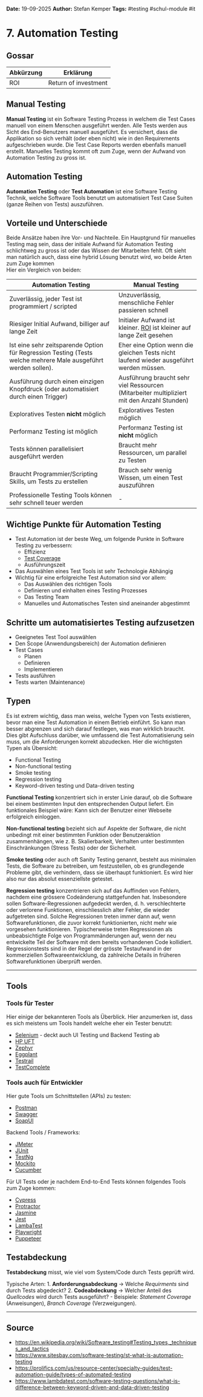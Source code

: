 
**Date:** 19-09-2025
**Author:** Stefan Kemper
**Tags:** #testing #schul-module #it 
# 7. Automation Testing

## Gossar


| Abkürzung | Erklärung            |
| --------- | -------------------- |
| ROI       | Return of investment |

## Manual Testing

**Manual Testing** ist ein Software Testing Prozess in welchem die Test Cases manuell von einem Menschen ausgeführt werden. Alle Tests werden aus Sicht des End-Benutzers manuell ausgeführt. Es versichert, dass die Applikation so sich verhält (oder eben nicht) wie in den Requirements aufgeschrieben wurde. Die Test Case Reports werden ebenfalls manuell erstellt. Manuelles Testing kommt oft zum Zuge, wenn der Aufwand von Automation Testing zu gross ist.

## Automation Testing

**Automation Testing** oder **Test Automation** ist eine Software Testing Technik, welche Software Tools benutzt um automatisiert Test Case Suiten (ganze Reihen von Tests) auszuführen.

## Vorteile und Unterschiede

Beide Ansätze haben ihre Vor- und Nachteile. Ein Hauptgrund für manuelles Testing mag sein, dass der initiale Aufwand für Automation Testing schlichtweg zu gross ist oder das Wissen der Mitarbeiten fehlt. Oft sieht man natürlich auch, dass eine hybrid Lösung benutzt wird, wo beide Arten zum Zuge kommen  
Hier ein Vergleich von beiden:

| Automation Testing                                                                                             | Manual Testing                                                                                                              |
|----------------------------------------------------------------------------------------------------------------|-----------------------------------------------------------------------------------------------------------------------------|
| Zuverlässig, jeder Test ist programmiert / scripted                                                            | Unzuverlässig, menschliche Fehler passieren schnell                                                                         |
| Riesiger Initial Aufwand, billiger auf lange Zeit                                                              | Initialer Aufwand ist kleiner. [ROI](https://en.wikipedia.org/wiki/Return_on_investment) ist kleiner auf lange Zeit gesehen |
| Ist eine sehr zeitsparende Option für Regression Testing (Tests welche mehrere Male ausgeführt werden sollen). | Eher eine Option wenn die gleichen Tests nicht laufend wieder ausgeführt werden müssen.                                     |
| Ausführung durch einen einzigen Knopfdruck (oder automatisiert durch einen Trigger)                            | Ausführung braucht sehr viel Ressourcen (Mitarbeiter multipliziert mit den Anzahl Stunden)                                  |
| Exploratives Testen **nicht** möglich                                                                          | Exploratives Testen möglich                                                                                                 |
| Performanz Testing ist möglich                                                                                 | Performanz Testing ist **nicht** möglich                                                                                    |
| Tests können parallelisiert ausgeführt werden                                                                  | Braucht mehr Ressourcen, um parallel zu Testen                                                                              |
| Braucht Programmier/Scripting Skills, um Tests zu erstellen                                                    | Brauch sehr wenig Wissen, um einen Test auszuführen                                                                         |
| Professionelle Testing Tools können sehr schnell teuer werden                                                  | -                                                                                                                           |

## Wichtige Punkte für Automation Testing

* Test Automation ist der beste Weg, um folgende Punkte in Software Testing zu verbessern:
    * Effizienz
    * [Test Coverage](https://en.wikipedia.org/wiki/Code_coverage)
    * Ausführungszeit
* Das Auswählen eines Test Tools ist sehr Technologie Abhängig
* Wichtig für eine erfolgreiche Test Automation sind vor allem:
    * Das Auswählen des richtigen Tools
    * Definieren und einhalten eines Testing Prozesses
    * Das Testing Team
    * Manuelles und Automatisches Testen sind aneinander abgestimmt

## Schritte um automatisiertes Testing aufzusetzen
* Geeignetes Test Tool auswählen
* Den Scope (Anwendungsbereich) der Automation definieren
* Test Cases 
  * Planen
  * Definieren
  * Implementieren
* Tests ausführen
* Tests warten (Maintenance)
## Typen

Es ist extrem wichtig, dass man weiss, welche Typen von Tests existieren, bevor man eine Test Automation in einem Betrieb
einführt. So kann man besser abgrenzen und sich darauf festlegen, was man wirklich braucht. Dies gibt Aufschluss darüber,
wie umfassend die Test Automatisierung sein muss, um die Anforderungen korrekt abzudecken. Hier die wichtigsten Typen als
Übersicht:

* Functional Testing
* Non-functional testing
* Smoke testing
* Regression testing
* Keyword-driven testing und Data-driven testing

**Functional Testing** konzentriert sich in erster Linie darauf, ob die Software bei einem bestimmten Input den
entsprechenden Output liefert. Ein funktionales Beispiel wäre: Kann sich der Benutzer einer Webseite erfolgreich
einloggen.

**Non-functional testing** bezieht sich auf Aspekte der Software, die nicht unbedingt mit einer bestimmten Funktion oder
Benutzeraktion zusammenhängen, wie z. B. Skalierbarkeit, Verhalten unter bestimmten Einschränkungen (Stress Tests) oder
der Sicherheit.

**Smoke testing** oder auch oft Sanity Testing genannt, besteht aus minimalen Tests, die Software zu betreiben, um
festzustellen, ob es grundlegende Probleme gibt, die verhindern, dass sie überhaupt funktioniert. Es wird hier also nur
das absolut essenziellste getestet.

**Regression testing** konzentrieren sich auf das Auffinden von Fehlern, nachdem eine grössere Codeänderung stattgefunden
hat. Insbesondere sollen Software-Regressionen aufgedeckt werden, d. h. verschlechterte oder verlorene Funktionen,
einschliesslich alter Fehler, die wieder aufgetreten sind. Solche Regressionen treten immer dann auf, wenn
Softwarefunktionen, die zuvor korrekt funktionierten, nicht mehr wie vorgesehen funktionieren. Typischerweise treten
Regressionen als unbeabsichtigte Folge von Programmänderungen auf, wenn der neu entwickelte Teil der Software mit dem
bereits vorhandenen Code kollidiert. Regressionstests sind in der Regel der grösste Testaufwand in der kommerziellen
Softwareentwicklung, da zahlreiche Details in früheren Softwarefunktionen überprüft werden.

--- 
## Tools

### Tools für Tester

Hier einige der bekannteren Tools als Überblick. Hier anzumerken ist, dass es sich meistens um Tools handelt welche eher
ein Tester benutzt:

* [Selenium](https://www.selenium.dev/) - deckt auch UI Testing und Backend Testing ab
* [HP UFT](https://en.wikipedia.org/wiki/Micro_Focus_Unified_Functional_Testing)
* [Zephyr](https://smartbear.com/test-management/zephyr/)
* [Eggplant](https://www.keysight.com/us/en/cmp/2023/eggplant-test-automation.html)
* [Testrail](https://www.testrail.com/)
* [TestComplete](https://en.wikipedia.org/wiki/TestComplete)

### Tools auch für Entwickler

Hier gute Tools um Schnittstellen (APIs) zu testen:

* [Postman](https://www.postman.com/)
* [Swagger](https://swagger.io/)
* [SoapUI](https://en.wikipedia.org/wiki/SoapUI)

Backend Tools / Frameworks:
* [JMeter](https://jmeter.apache.org/)
* [JUnit](https://junit.org/)
* [TestNg](https://testng.org/)
* [Mockito](https://site.mockito.org/)
* [Cucumber](https://en.wikipedia.org/wiki/Cucumber_(software))

Für UI Tests oder je nachdem End-to-End Tests können folgendes Tools zum Zuge kommen:
* [Cypress](https://www.cypress.io/)
* [Protractor](https://www.protractortest.org/)
* [Jasmine](https://jasmine.github.io/)
* [Jest](https://en.wikipedia.org/wiki/Jest_(framework))
* [LambaTest](https://www.lambdatest.com/)
* [Playwright](https://playwright.dev/)
* [Puppeteer](https://pptr.dev/)

## Testabdeckung

**Testabdeckung** misst, wie viel vom System/Code durch Tests geprüft wird.

Typische Arten:
	1. **Anforderungsabdeckung** → Welche *Requirments* sind durch Tests abgedeckt?
	2. **Codeabdeckung** → Welcher Anteil des *Quellcodes* wird durch Tests ausgeführt?
		- Beispiele: *Statement Coverage* (Anweisungen), *Branch Coverage*  (Verzweigungen).

---

## Source

* https://en.wikipedia.org/wiki/Software_testing#Testing_types,_techniques_and_tactics
* https://www.sitesbay.com/software-testing/st-what-is-automation-testing
* https://prolifics.com/us/resource-center/specialty-guides/test-automation-guide/types-of-automated-testing
* https://www.lambdatest.com/software-testing-questions/what-is-difference-between-keyword-driven-and-data-driven-testing